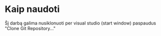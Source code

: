 # Kaip naudoti
Šį darbą galima nusiklonuoti per visual studio (start window) paspaudus "Clone Git Repository..."
